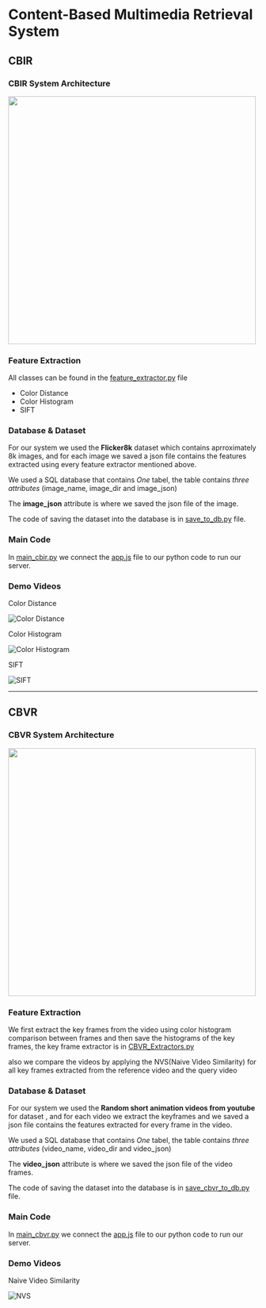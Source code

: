 # Content-Based Multimedia Retrieval System

## CBIR

### CBIR System Architecture
<img src="https://github.com/marksameh19/Content_based_image_and_video_retrieval/blob/master/samples/cbir_arch.PNG" width = "500">

### Feature Extraction
All classes can be found in the [feature_extractor.py](https://github.com/marksameh19/Content_based_image_and_video_retrieval/blob/master/feature_extractors.py) file
- Color Distance
- Color Histogram
- SIFT

### Database & Dataset
For our system we used the **Flicker8k** dataset which contains aprroximately 8k images, and for each image we saved a json file contains the features extracted using every feature extractor mentioned above.

We used a SQL database that contains _One_ tabel, the table contains _three attributes_ (image_name, image_dir and image_json)

The **image_json** attribute is where we saved the json file of the image.

The code of saving the dataset into the database is in [save_to_db.py](https://github.com/marksameh19/Content_based_image_and_video_retrieval/blob/master/save_to_db.py) file.

### Main Code
In [main_cbir.py](https://github.com/marksameh19/Content_based_image_and_video_retrieval/blob/master/main_cbir.py) we connect the [app.js](https://github.com/marksameh19/Content_based_image_and_video_retrieval/blob/master/app.js) file to our python code to run our server.

### Demo Videos

Color Distance

![Color Distance](https://github.com/marksameh19/Content_based_image_and_video_retrieval/blob/master/samples/cbir_dist.gif)

Color Histogram

![Color Histogram](https://github.com/marksameh19/Content_based_image_and_video_retrieval/blob/master/samples/cbir_hist.gif)

SIFT

![SIFT](https://github.com/marksameh19/Content_based_image_and_video_retrieval/blob/master/samples/cbir_sift.gif)


_______________________________________________________________________________________________________________________________________________________________________

## CBVR

### CBVR System Architecture
<img src="https://github.com/marksameh19/Content_based_image_and_video_retrieval/blob/master/samples/cbvr_arch.PNG" width = "500">

### Feature Extraction
We first extract the key frames from the video using color histogram comparison between frames and then save the histograms of the key frames,
the key frame extractor is in [CBVR_Extractors.py](https://github.com/marksameh19/Content_based_image_and_video_retrieval/blob/master/CBVR_Extractors.py)

also we compare the videos by applying the NVS(Naive Video Similarity) for all key frames extracted from the reference video and the query video 
### Database & Dataset
For our system we used the **Random short animation videos from youtube** for dataset , and for each video we extract the keyframes and we saved a json file contains the features extracted for every frame in the video.

We used a SQL database that contains _One_ tabel, the table contains _three attributes_ (video_name, video_dir and video_json)

The **video_json** attribute is where we saved the json file of the video frames.

The code of saving the dataset into the database is in [save_cbvr_to_db.py](https://github.com/marksameh19/Content_based_image_and_video_retrieval/blob/master/save_cbvr_to_db.py) file.

### Main Code
In [main_cbvr.py](https://github.com/marksameh19/Content_based_image_and_video_retrieval/blob/master/main_cbvr.py) we connect the [app.js](https://github.com/marksameh19/Content_based_image_and_video_retrieval/blob/master/app.js) file to our python code to run our server.

### Demo Videos

Naive Video Similarity

![NVS](https://github.com/marksameh19/Content_based_image_and_video_retrieval/blob/master/samples/cbvr.gif)



